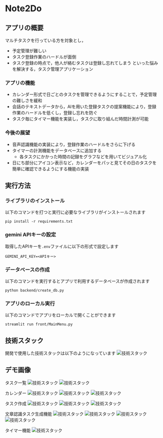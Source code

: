# Note2Do

## アプリの概要
マルチタスクを行っている方を対象とし，
* 予定管理が難しい
* タスク登録作業のハードルが面倒
* タスク登録の時点で，他人が絡むタスクは登録し忘れてしまう
といった悩みを解決する，タスク管理アプリケーション
### アプリの機能
* カレンダー形式で日ごとのタスクを管理できるようにすることで，予定管理の難しさを緩和
* 会話のテキストデータから，AIを用いた登録タスクの提案機能により，登録作業のハードルを低くし，登録し忘れを防ぐ
* タスク毎にタイマー機能を実装し，タスクに取り組んだ時間計測が可能
### 今後の展望
* 音声認識機能の実装により，登録作業のハードルをさらに下げる
* タイマーの計測機能をデータベースに追加する
    * 各タスクにかかった時間の記録をグラフなどを用いてビジュアル化
* 日にち部分にアイコン表示など，カレンダーをパッと見てその日のタスクを簡単に確認できるようにする機能の実装

## 実行方法

### ライブラリのインストール
以下のコマンドを打つと実行に必要なライブラリがインストールされます
```shell
pip install -r requirements.txt
```

### gemini APIキーの設定
取得したAPIキーを`.env`ファイルに以下の形式で設定します
```
GEMINI_API_KEY=<APIキー>
```

### データベースの作成
以下のコマンドを実行するとアプリで利用するデータベースが作成されます
```shell
python backend/create_db.py
```

### アプリのローカル実行
以下のコマンドでアプリをローカルで開くことができます
```shell
streamlit run front/MainMenu.py
```

## 技術スタック
開発で使用した技術スタックは以下のようになっています
![技術スタック](https://github.com/cotora/trachjob_team_p/blob/main/public/tech_stach_note2do.png?raw=true)

## デモ画像
タスク一覧
![技術スタック](https://github.com/cotora/trachjob_team_p/blob/main/public/Captures/01_Home.png?raw=true)
![技術スタック](https://github.com/cotora/trachjob_team_p/blob/main/public/Captures/10_Today_schedule.png?raw=true)

カレンダー
![技術スタック](https://github.com/cotora/trachjob_team_p/blob/main/public/Captures/02_Main_Menu.png?raw=true)
![技術スタック](https://github.com/cotora/trachjob_team_p/blob/main/public/Captures/03_date_changed.png?raw=true)
![技術スタック](https://github.com/cotora/trachjob_team_p/blob/main/public/Captures/04_date_task.png?raw=true)

タスク作成
![技術スタック](https://github.com/cotora/trachjob_team_p/blob/main/public/Captures/04_date_task.png?raw=true)
![技術スタック](https://github.com/cotora/trachjob_team_p/blob/main/public/Captures/05_create_task.png?raw=true)
![技術スタック](https://github.com/cotora/trachjob_team_p/blob/main/public/Captures/06_task_created.png?raw=true)

文章認識タスク生成機能
![技術スタック](https://github.com/cotora/trachjob_team_p/blob/main/public/Captures/07_task_detect.png?raw=true)
![技術スタック](https://github.com/cotora/trachjob_team_p/blob/main/public/Captures/08_task_detected.png?raw=true)
![技術スタック](https://github.com/cotora/trachjob_team_p/blob/main/public/Captures/09_task_registered.png?raw=true)
![技術スタック](https://github.com/cotora/trachjob_team_p/blob/main/public/Captures/10_Today_schedule.png?raw=true)

タイマー機能
![技術スタック](https://github.com/cotora/trachjob_team_p/blob/main/public/Captures/11_Timer.png?raw=true)